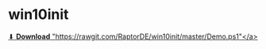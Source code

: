 # win10init

<a href="https://rawgit.com/RaptorDE/win10init/master/Demo.ps1" download="">⬇ <strong>Download</strong> "https://rawgit.com/RaptorDE/win10init/master/Demo.ps1"</a>
